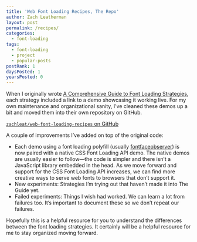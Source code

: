 ```yaml
---
title: 'Web Font Loading Recipes, The Repo'
author: Zach Leatherman
layout: post
permalink: /recipes/
categories:
  - font-loading
tags:
  - font-loading
  - project
  - popular-posts
postRank: 1
daysPosted: 1
yearsPosted: 0
---
```


When I originally wrote [A Comprehensive Guide to Font Loading Strategies](/web/comprehensive-webfonts/), each strategy included a link to a demo showcasing it working live. For my own maintenance and organizational sanity, I’ve cleaned these demos up a bit and moved them into their own repository on GitHub.

<p class="primarylink"><a href="https://github.com/zachleat/web-font-loading-recipes"><code>zachleat/web-font-loading-recipes</code> on GitHub</a></p>

A couple of improvements I’ve added on top of the original code:

* Each demo using a font loading polyfill (usually [fontfaceobserver](https://github.com/bramstein/fontfaceobserver)) is now paired with a native CSS Font Loading API demo. The native demos are usually easier to follow—the code is simpler and there isn’t a JavaScript library embedded in the head. As we move forward and support for the CSS Font Loading API increases, we can find more creative ways to serve web fonts to browsers that don’t support it.
* New experiments: Strategies I’m trying out that haven’t made it into The Guide yet.
* Failed experiments: Things I wish had worked. We can learn a lot from failures too. It’s important to document these so we don’t repeat our failures.

Hopefully this is a helpful resource for you to understand the differences between the font loading strategies. It certainly will be a helpful resource for me to stay organized moving forward.
